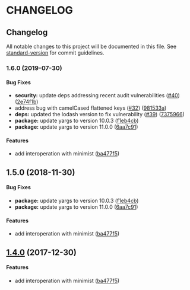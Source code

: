 # CHANGELOG

## Changelog

All notable changes to this project will be documented in this file. See [standard-version](https://github.com/conventional-changelog/standard-version) for commit guidelines.

### 1.6.0 \(2019-07-30\)

#### Bug Fixes

* **security:** update deps addressing recent audit vulnerabilities \([\#40](https://github.com/yargs/yargs-unparser/issues/40)\) \([2e74f1b](https://github.com/yargs/yargs-unparser/commit/2e74f1b)\)
* address bug with camelCased flattened keys \([\#32](https://github.com/yargs/yargs-unparser/issues/32)\) \([981533a](https://github.com/yargs/yargs-unparser/commit/981533a)\)
* **deps:** updated the lodash version to fix vulnerability \([\#39](https://github.com/yargs/yargs-unparser/issues/39)\) \([7375966](https://github.com/yargs/yargs-unparser/commit/7375966)\)
* **package:** update yargs to version 10.0.3 \([f1eb4cb](https://github.com/yargs/yargs-unparser/commit/f1eb4cb)\)
* **package:** update yargs to version 11.0.0 \([6aa7c91](https://github.com/yargs/yargs-unparser/commit/6aa7c91)\)

#### Features

* add interoperation with minimist \([ba477f5](https://github.com/yargs/yargs-unparser/commit/ba477f5)\)

## 1.5.0 \(2018-11-30\)

#### Bug Fixes

* **package:** update yargs to version 10.0.3 \([f1eb4cb](https://github.com/yargs/yargs-unparser/commit/f1eb4cb)\)
* **package:** update yargs to version 11.0.0 \([6aa7c91](https://github.com/yargs/yargs-unparser/commit/6aa7c91)\)

#### Features

* add interoperation with minimist \([ba477f5](https://github.com/yargs/yargs-unparser/commit/ba477f5)\)

## [1.4.0](https://github.com/moxystudio/yargs-unparser/compare/v1.3.0...v1.4.0) \(2017-12-30\)

#### Features

* add interoperation with minimist \([ba477f5](https://github.com/moxystudio/yargs-unparser/commit/ba477f5)\)

